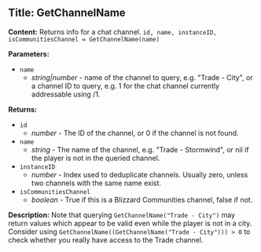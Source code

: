## Title: GetChannelName

**Content:**
Returns info for a chat channel.
`id, name, instanceID, isCommunitiesChannel = GetChannelName(name)`

**Parameters:**
- `name`
  - *string|number* - name of the channel to query, e.g. "Trade - City", or a channel ID to query, e.g. 1 for the chat channel currently addressable using /1.

**Returns:**
- `id`
  - *number* - The ID of the channel, or 0 if the channel is not found.
- `name`
  - *string* - The name of the channel, e.g. "Trade - Stormwind", or nil if the player is not in the queried channel.
- `instanceID`
  - *number* - Index used to deduplicate channels. Usually zero, unless two channels with the same name exist.
- `isCommunitiesChannel`
  - *boolean* - True if this is a Blizzard Communities channel, false if not.

**Description:**
Note that querying `GetChannelName("Trade - City")` may return values which appear to be valid even while the player is not in a city. Consider using `GetChannelName((GetChannelName("Trade - City"))) > 0` to check whether you really have access to the Trade channel.